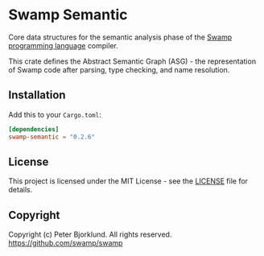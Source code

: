 # Swamp Semantic

Core data structures for the semantic analysis phase of the [Swamp programming language](https://swamp-lang.org) compiler.

This crate defines the Abstract Semantic Graph (ASG) - the representation of Swamp code after parsing, type checking, and name resolution.

## Installation

Add this to your `Cargo.toml`:

```toml
[dependencies]
swamp-semantic = "0.2.6"
```

## License

This project is licensed under the MIT License - see the [LICENSE](LICENSE) file for details.

## Copyright

Copyright (c) Peter Bjorklund. All rights reserved. https://github.com/swamp/swamp
